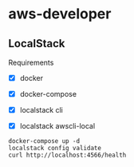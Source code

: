 # aws-developer

## LocalStack

Requirements
- [x] docker
- [x] docker-compose
- [x] localstack cli
- [x] localstack awscli-local



```
docker-compose up -d
localstack config validate
curl http://localhost:4566/health
```
